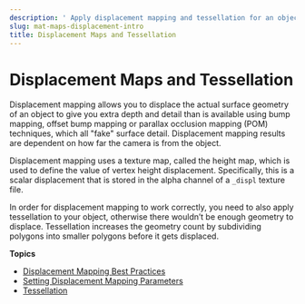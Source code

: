 ```yaml
---
description: ' Apply displacement mapping and tessellation for an object in &ALYlong;. '
slug: mat-maps-displacement-intro
title: Displacement Maps and Tessellation
---
```

# Displacement Maps and Tessellation<a name="mat-maps-displacement-intro"></a>

Displacement mapping allows you to displace the actual surface geometry of an object to give you extra depth and detail than is available using bump mapping, offset bump mapping or parallax occlusion mapping \(POM\) techniques, which all "fake" surface detail\. Displacement mapping results are dependent on how far the camera is from the object\. 

Displacement mapping uses a texture map, called the height map, which is used to define the value of vertex height displacement\. Specifically, this is a scalar displacement that is stored in the alpha channel of a `_displ` texture file\. 

In order for displacement mapping to work correctly, you need to also apply tessellation to your object, otherwise there wouldn’t be enough geometry to displace\. Tessellation increases the geometry count by subdividing polygons into smaller polygons before it gets displaced\.

**Topics**
+ [Displacement Mapping Best Practices](/docs/userguide/materials/maps/displacement-best-practices.md)
+ [Setting Displacement Mapping Parameters](/docs/userguide/materials/maps/displacement-params.md)
+ [Tessellation](/docs/userguide/materials/maps/displacement-tessellation-intro.md)